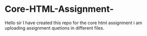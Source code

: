 # Core-HTML-Assignment-
Hello sir I have created this repo for the core html assignment i am uploading assignment quetions in different files.
